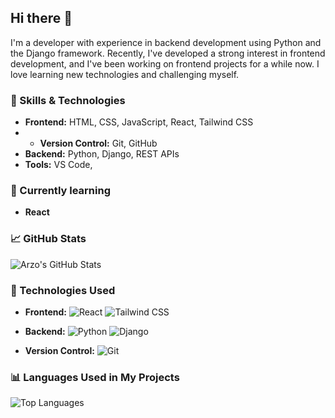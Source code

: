 ## Hi there 👋
I'm a developer with experience in backend development using Python and the Django framework. Recently, I've developed a strong interest in frontend development, and I've been working on frontend projects for a while now. I love learning new technologies and challenging myself.

### 🚀 Skills & Technologies

- **Frontend:** HTML, CSS, JavaScript, React, Tailwind CSS
- - **Version Control:** Git, GitHub
 - **Backend:** Python, Django, REST APIs
- **Tools:** VS Code, 

### 🌱 Currently learning
- **React**

### 📈 GitHub Stats
![Arzo's GitHub Stats](https://github-readme-stats.vercel.app/api?username=arezooamiri&show_icons=true&hide_title=true)


### 🧰 Technologies Used
- **Frontend:** 
  ![React](https://img.shields.io/badge/React-17.0.2-blue) 
  ![Tailwind CSS](https://img.shields.io/badge/Tailwind%20CSS-2.1-blue)
- **Backend:** 
  ![Python](https://img.shields.io/badge/Python-3.9-blue) 
  ![Django](https://img.shields.io/badge/Django-3.2-green)


- **Version Control:** 
  ![Git](https://img.shields.io/badge/Git-2.30.0-orange)

### 📊 Languages Used in My Projects

![Top Languages](https://github-readme-stats.vercel.app/api/top-langs/?username=arezooamiri&layout=compact)











